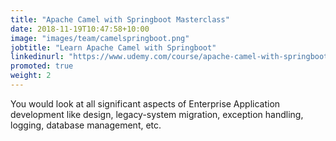 ```yaml
---
title: "Apache Camel with Springboot Masterclass"
date: 2018-11-19T10:47:58+10:00
image: "images/team/camelspringboot.png"
jobtitle: "Learn Apache Camel with Springboot"
linkedinurl: "https://www.udemy.com/course/apache-camel-with-springboot-masterclass/?instructorPreviewMode=guest"
promoted: true
weight: 2
---
```


You would look at all significant aspects of Enterprise Application development like design, legacy-system migration, exception handling, logging, database management, etc.